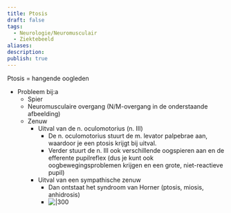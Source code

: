 ```yaml
---
title: Ptosis
draft: false
tags:
  - Neurologie/Neuromusculair
  - Ziektebeeld
aliases: 
description: 
publish: true
---
```


Ptosis = hangende oogleden

- Probleem bij:a
    - Spier
    - Neuromusculaire overgang (N/M-overgang in de onderstaande afbeelding)
    - Zenuw
        - Uitval van de n. oculomotorius (n. III)
            - De n. oculomotorius stuurt de m. levator palpebrae aan, waardoor je een ptosis krijgt bij uitval.
            - Verder stuurt de n. III ook verschillende oogspieren aan en de efferente pupilreflex (dus je kunt ook oogbewegingsproblemen krijgen en een grote, niet-reactieve pupil)
        - Uitval van een sympathische zenuw
            - Dan ontstaat het syndroom van Horner (ptosis, miosis, anhidrosis)
            - ![|300](https://i.imgur.com/lKf9eFX.png)
